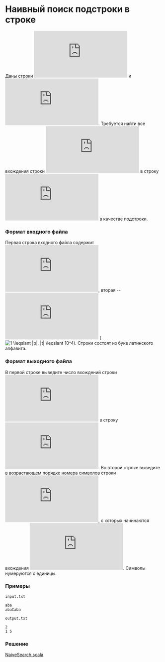 # Наивный поиск подстроки в строке

Даны строки ![p](https://latex.codecogs.com/svg.latex?p) и ![t](https://latex.codecogs.com/svg.latex?t).  Требуется найти все вхождения строки ![p](https://latex.codecogs.com/svg.latex?p) в строку ![t](https://latex.codecogs.com/svg.latex?t) в качестве подстроки.

### Формат входного файла

Первая строка входного файла содержит ![p](https://latex.codecogs.com/svg.latex?p), вторая -- ![t](https://latex.codecogs.com/svg.latex?t) (![1 \leqslant |p|, |t| \leqslant 10^4](https://latex.codecogs.com/svg.latex?1%20\leqslant%20|p|,%20|t|%20\leqslant%2010^4)).  Строки состоят из букв латинского алфавита.

### Формат выходного файла

В первой строке выведите число вхождений строки ![p](https://latex.codecogs.com/svg.latex?p) в строку ![t](https://latex.codecogs.com/svg.latex?t).  Во второй строке выведите в возрастающем порядке номера символов строки ![t](https://latex.codecogs.com/svg.latex?t), с которых начинаются вхождения ![p](https://latex.codecogs.com/svg.latex?p).  Символы нумеруются с единицы.

### Примеры

`input.txt`
```
aba
abaCaba
```

`output.txt`
```
2
1 5
```

### Решение

[NaiveSearch.scala](NaiveSearch.scala)
